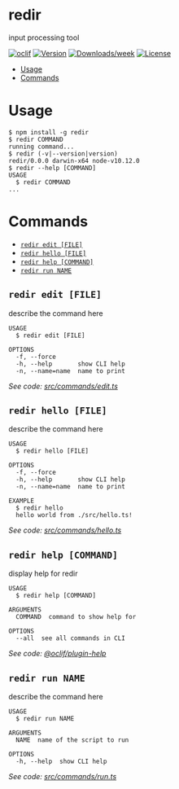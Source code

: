 redir
=====

input processing tool

[![oclif](https://img.shields.io/badge/cli-oclif-brightgreen.svg)](https://oclif.io)
[![Version](https://img.shields.io/npm/v/redir.svg)](https://npmjs.org/package/redir)
[![Downloads/week](https://img.shields.io/npm/dw/redir.svg)](https://npmjs.org/package/redir)
[![License](https://img.shields.io/npm/l/redir.svg)](https://github.com/rylabs/redir/blob/master/package.json)

<!-- toc -->
* [Usage](#usage)
* [Commands](#commands)
<!-- tocstop -->
# Usage
<!-- usage -->
```sh-session
$ npm install -g redir
$ redir COMMAND
running command...
$ redir (-v|--version|version)
redir/0.0.0 darwin-x64 node-v10.12.0
$ redir --help [COMMAND]
USAGE
  $ redir COMMAND
...
```
<!-- usagestop -->
# Commands
<!-- commands -->
* [`redir edit [FILE]`](#redir-edit-file)
* [`redir hello [FILE]`](#redir-hello-file)
* [`redir help [COMMAND]`](#redir-help-command)
* [`redir run NAME`](#redir-run-name)

## `redir edit [FILE]`

describe the command here

```
USAGE
  $ redir edit [FILE]

OPTIONS
  -f, --force
  -h, --help       show CLI help
  -n, --name=name  name to print
```

_See code: [src/commands/edit.ts](https://github.com/rylabs/redir/blob/v0.0.0/src/commands/edit.ts)_

## `redir hello [FILE]`

describe the command here

```
USAGE
  $ redir hello [FILE]

OPTIONS
  -f, --force
  -h, --help       show CLI help
  -n, --name=name  name to print

EXAMPLE
  $ redir hello
  hello world from ./src/hello.ts!
```

_See code: [src/commands/hello.ts](https://github.com/rylabs/redir/blob/v0.0.0/src/commands/hello.ts)_

## `redir help [COMMAND]`

display help for redir

```
USAGE
  $ redir help [COMMAND]

ARGUMENTS
  COMMAND  command to show help for

OPTIONS
  --all  see all commands in CLI
```

_See code: [@oclif/plugin-help](https://github.com/oclif/plugin-help/blob/v2.1.6/src/commands/help.ts)_

## `redir run NAME`

describe the command here

```
USAGE
  $ redir run NAME

ARGUMENTS
  NAME  name of the script to run

OPTIONS
  -h, --help  show CLI help
```

_See code: [src/commands/run.ts](https://github.com/rylabs/redir/blob/v0.0.0/src/commands/run.ts)_
<!-- commandsstop -->
